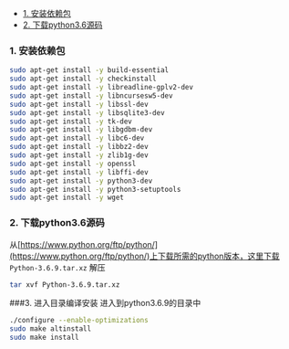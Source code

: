 - [1. 安装依赖包](#1-安装依赖包)
- [2. 下载python3.6源码](#2-下载python36源码)

### 1. 安装依赖包
```sh
sudo apt-get install -y build-essential
sudo apt-get install -y checkinstall
sudo apt-get install -y libreadline-gplv2-dev
sudo apt-get install -y libncursesw5-dev
sudo apt-get install -y libssl-dev
sudo apt-get install -y libsqlite3-dev
sudo apt-get install -y tk-dev
sudo apt-get install -y libgdbm-dev
sudo apt-get install -y libc6-dev
sudo apt-get install -y libbz2-dev
sudo apt-get install -y zlib1g-dev
sudo apt-get install -y openssl
sudo apt-get install -y libffi-dev
sudo apt-get install -y python3-dev
sudo apt-get install -y python3-setuptools
sudo apt-get install -y wget
```

### 2. 下载python3.6源码
从[https://www.python.org/ftp/python/](https://www.python.org/ftp/python/)上下载所需的python版本，这里下载 `Python-3.6.9.tar.xz`
解压
```sh
tar xvf Python-3.6.9.tar.xz

```
###3. 进入目录编译安装
进入到python3.6.9的目录中
```sh
./configure --enable-optimizations
sudo make altinstall
sudo make install
```


